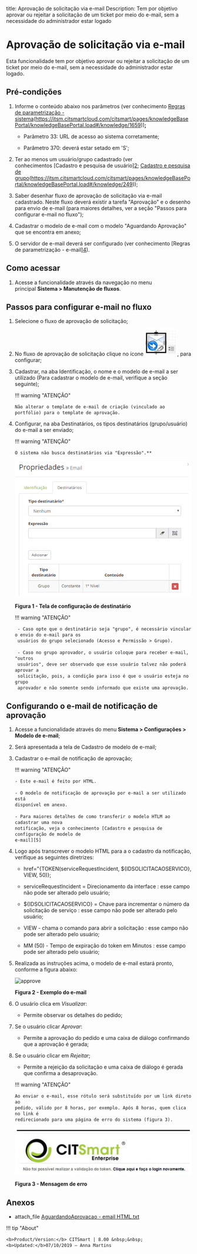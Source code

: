 title: Aprovação de solicitação via e-mail
Description: Tem por objetivo aprovar ou rejeitar a solicitação de um ticket por
meio do e-mail, sem a necessidade do administrador estar logado

# Aprovação de solicitação via e-mail

Esta funcionalidade tem por objetivo aprovar ou rejeitar a solicitação de um
ticket por meio do e-mail, sem a necessidade do administrador estar logado.

Pré-condições
-------------

1.  Informe o conteúdo abaixo nos parâmetros (ver conhecimento [Regras de
    parametrização -
    sistema][1](https://itsm.citsmartcloud.com/citsmart/pages/knowledgeBasePortal/knowledgeBasePortal.load#/knowledge/1659))**;**

    -   Parâmetro 33: URL de acesso ao sistema corretamente;

    -   Parâmetro 370: deverá estar setado em 'S';

1.  Ter ao menos um usuário/grupo cadastrado (ver conhecimentos [Cadastro e
    pesquisa de
    usuário][2](https://itsm.citsmartcloud.com/citsmart/pages/knowledgeBasePortal/knowledgeBasePortal.load#/knowledge/248); [Cadastro
    e pesquisa de
    grupo][3](https://itsm.citsmartcloud.com/citsmart/pages/knowledgeBasePortal/knowledgeBasePortal.load#/knowledge/249));

2.  Saber desenhar fluxo de aprovação de solicitação via e-mail cadastrado.
    Neste fluxo deverá existir a tarefa "Aprovação" e o desenho para envio de
    e-mail (para maiores detalhes, ver a seção "Passos para configurar e-mail no
    fluxo");

3.  Cadastrar o modelo de e-mail com o modelo "Aguardando Aprovação" que se
    encontra em anexo;

4.  O servidor de e-mail deverá ser configurado (ver conhecimento [Regras de
    parametrização -
    e-mail][4](https://itsm.citsmartcloud.com/citsmart/pages/knowledgeBasePortal/knowledgeBasePortal.load#/knowledge/1653)).

Como acessar
------------

1.  Acesse a funcionalidade através da navegação no menu
    principal **Sistema > Manutenção de fluxos**.

Passos para configurar e-mail no fluxo
---------------------------------

1.  Selecione o fluxo de aprovação de solicitação;

2.  No fluxo de aprovação de solicitação clique no ícone ![approve](images/approve-request-1.png), para configurar;

3.  Cadastrar, na aba Identificação, o nome e o modelo de e-mail a ser utilizado
    (Para cadastrar o modelo de e-mail, verifique a seção seguinte);

    !!! warning "ATENÇÃO"
    
        Não alterar o template de e-mail de criação (vinculado ao portfólio) para o template de aprovação.

1.  Configurar, na aba Destinatários, os tipos destinatários (grupo/usuário) do
    e-mail a ser enviado;

    !!! warning "ATENÇÃO"
        
        O sistema não busca destinatários via "Expressão".**

    ![approve](images/approve-request-2.png)

    **Figura 1 - Tela de configuração de destinatário**

     !!! warning "ATENÇÃO"
     
         - Caso opte que o destinatário seja "grupo", é necessário vincular o envio do e-mail para os 
         usuários do grupo selecionado (Acesso e Permissão > Grupo).

         - Caso no grupo aprovador, o usuário coloque para receber e-mail, "outros
         usuários", deve ser observado que esse usuário talvez não poderá aprovar a
         solicitação, pois, a condição para isso é que o usuário esteja no grupo
         aprovador e não somente sendo informado que existe uma aprovação.

Configurando o e-mail de notificação de aprovação
-------------------------------------------------

1.  Acesse a funcionalidade através do menu **Sistema > Configurações > Modelo
    de e-mail**;

2.  Será apresentada a tela de Cadastro de modelo de e-mail;

3.  Cadastrar o e-mail de notificação de aprovação;

    !!! warning "ATENÇÃO"

        - Este e-mail é feito por HTML.

        - O modelo de notificação de aprovação por e-mail a ser utilizado está
        disponível em anexo.

        - Para maiores detalhes de como transferir o modelo HTLM ao cadastrar uma nova
        notificação, veja o conhecimento [Cadastro e pesquisa de configuração de modelo de
        e-mail][5]

1.  Logo após transcrever o modelo HTML para a o cadastro da notificação,
    verifique as seguintes diretrizes:

    -   href="{TOKEN(serviceRequestIncident, \${IDSOLICITACAOSERVICO}, VIEW, 50)};

    -   serviceRequestIncident = Direcionamento da interface : esse campo não pode
    ser alterado pelo usuário;

    -   \${IDSOLICITACAOSERVICO} = Chave para incrementar o número da solicitação de
    serviço : esse campo não pode ser alterado pelo usuário;

    -   VIEW - chama o comando para abrir a solicitação : esse campo não pode ser
    alterado pelo usuário;

    -   MM (50) - Tempo de expiração do token em Minutos : esse campo pode ser
    alterado pelo usuário;

1.  Realizada as instruções acima, o modelo de e-mail estará pronto, conforme a
    figura abaixo:

    ![approve](images/approve-request-32.png)

    **Figura 2 - Exemplo do e-mail**

1.  O usuário clica em *Visualiza*r:

    -   Permite observar os detalhes do pedido;

2.  Se o usuário clicar *Aprovar*:

    -   Permite a aprovação do pedido e uma caixa de diálogo confirmando que a
    aprovação é gerada;

1.  Se o usuário clicar em *Rejeitar*;

    -   Permite a rejeição da solicitação e uma caixa de diálogo é gerada que
        confirma a desaprovação.

    !!! warning "ATENÇÃO"
    
        Ao enviar o e-mail, esse rótulo será substituído por um link direto ao
        pedido, válido por 8 horas, por exemplo. Após 8 horas, quem clica no link é
        redirecionado para uma página de erro do sistema (figura 3).

    ![approve](images/approve-request-4.png)

    **Figura 3 - Mensagem de erro**

Anexos
------

-   attach_file [AguardandoAprovacao - email
    HTML.txt](https://itsm.citsmartcloud.com/citsmart/pages/visualizarUploadTemp/visualizarUploadTemp.load?path=ID=17343)

[1]:
[2]:
[3]:
[4]:

!!! tip "About"

    <b>Product/Version:</b> CITSmart | 8.00 &nbsp;&nbsp;
    <b>Updated:</b>07/10/2019 – Anna Martins
